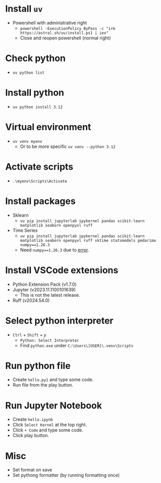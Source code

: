 # Install `uv`

- Powershell with administrative right
  - `powershell -ExecutionPolicy ByPass -c "irm https://astral.sh/uv/install.ps1 | iex"`
  - Close and reopen powershell (normal right)

# Check python

- `uv python list`

# Install python

- `uv python install 3.12`

# Virtual environment

- `uv venv myenv`
  - Or to be more specific `uv venv --python 3.12`

# Activate scripts

- `.\myenv\Scripts\Activate`

# Install packages

- Sklearn
  - `uv pip install jupyterlab ipykernel pandas scikit-learn matplotlib seaborn openpyxl ruff`
- Time Series
  - `uv pip install jupyterlab ipykernel pandas scikit-learn matplotlib seaborn openpyxl ruff sktime statsmodels pmdarima numpy==1.26.3`
  - Need `numpy==1.26.3` due to [error](https://stackoverflow.com/questions/78634235/numpy-dtype-size-changed-may-indicate-binary-incompatibility-expected-96-from).

# Install VSCode extensions

- Python Extension Pack (v1.7.0)
- Jupyter (v2023.11.1100101639)
  - This is not the latest release.
- Ruff (v2024.54.0)

# Select python interpreter

- `Ctrl` + `Shift` + `p`
  - `Python: Select Interpreter`
  - Find `python.exe` under `C:\Users\[USER]\.venv\Scripts`

# Run python file

- Create `hello.py1` and type some code.
- Run file from the play button.

# Run Jupyter Notebook

- Create `hello.ipynb`
- Click `Select Kernel` at the top right.
- Click `+ Code` and type some code.
- Click play button.

# Misc

- Set format on save
- Set pythong formatter (by running formatting once)
